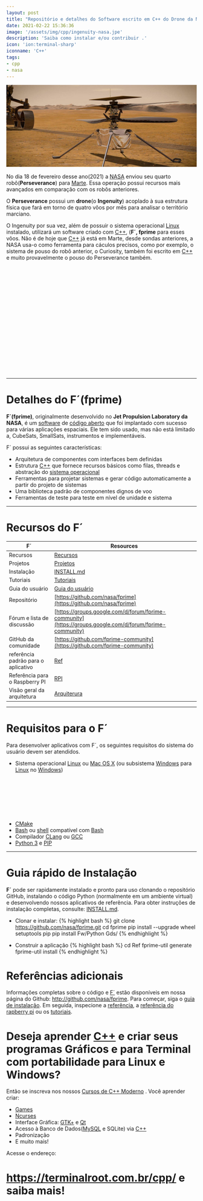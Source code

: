 ```yaml
---
layout: post
title: "Repositório e detalhes do Software escrito em C++ do Drone da NASA em Marte"
date: 2021-02-22 15:36:36
image: '/assets/img/cpp/ingenuity-nasa.jpe'
description: 'Saiba como instalar e/ou contribuir .'
icon: 'ion:terminal-sharp'
iconname: 'C++'
tags:
- cpp
- nasa
---
```


![Repositório e detalhes do Software escrito em C++ do Drone da NASA em marte](/assets/img/cpp/ingenuity-nasa.jpe)

No dia 18 de fevereiro desse ano(2021) a [NASA](https://www.nasa.gov/) enviou seu quarto robô(**Perseverance**) para [Marte](https://www.nasa.gov/). Essa operação possui recursos mais avançados em comparação com os robôs anteriores.

O **Perseverance** possui um **drone**(o **Ingenuity**) acoplado à sua estrutura física que fará em torno de quatro vôos por mês para analisar o território marciano.

O Ingenuity por sua vez, além de possuir o sistema operacional [Linux](https://terminalroot.com.br/tags#linux) instalado, utilizará um software criado com [C++](https://terminalroot.com.br/cpp), (**F´, fprime** para esses vôos. Não é de hoje que [C++](https://terminalroot.com.br/cpp) já está em Marte, desde sondas anteriores, a NASA usa-o como ferramenta para cáculos precisos, como por exemplo, o sistema de pouso do robô anterior, o Curiosity, também foi escrito em [C++](https://terminalroot.com.br/cpp) e muito provavelmente o pouso do Perseverance também.

<!-- QUADRADO -->
<script async src="//pagead2.googlesyndication.com/pagead/js/adsbygoogle.js"></script>
<ins class="adsbygoogle"
style="display:inline-block;width:336px;height:280px"
data-ad-client="ca-pub-2838251107855362"
data-ad-slot="5351066970"></ins>
<script>
(adsbygoogle = window.adsbygoogle || []).push({});
</script>

---

# Detalhes do F´(fprime)
**F´(fprime)**, originalmente desenvolvido no **Jet Propulsion Laboratory da NASA**, é um [software](https://terminalroot.com.br/tags#softwarelivre) de [código aberto](https://terminalroot.com.br/tags#opensource) que foi implantado com sucesso para várias aplicações espaciais. Ele tem sido usado, mas não está limitado a, CubeSats, SmallSats, instrumentos e implementáveis.

F´ possui as seguintes características:
+ Arquitetura de componentes com interfaces bem definidas
+ Estrutura [C++](https://terminalroot.com.br/cpp) que fornece recursos básicos como filas, threads e abstração do [sistema operacional](https://terminalroot.com.br/linux)
+ Ferramentas para projetar sistemas e gerar código automaticamente a partir do projeto de sistemas
+ Uma biblioteca padrão de componentes dignos de voo
+ Ferramentas de teste para teste em nível de unidade e sistema

---

# Recursos do F´

| F´ | Resources |
|---|---|
| Recursos                            | [Recursos](https://nasa.github.io/fprime/features.html) |
| Projetos                            | [Projetos](https://nasa.github.io/fprime/projects.html) |
| Instalação                          | [INSTALL.md](https://nasa.github.io/fprime/INSTALL.html) |
| Tutoriais                           | [Tutoriais](https://nasa.github.io/fprime/Tutorials/README.html) |
| Guia do usuário                     | [Guia do usuário](https://nasa.github.io/fprime/UsersGuide/guide.html) |
| Repositório                         | [https://github.com/nasa/fprime](https://github.com/nasa/fprime) |
| Fórum e lista de discussão          | [https://groups.google.com/d/forum/fprime-community](https://groups.google.com/d/forum/fprime-community) |
| GitHub da comunidade                | [https://github.com/fprime-community](https://github.com/fprime-community) |
| referência padrão para o aplicativo | [Ref](https://github.com/nasa/fprime/blob/master/Ref/README.md) |
| Referência para o Raspberry PI      | [RPI](https://github.com/nasa/fprime/blob/master/RPI/README.md) |
| Visão geral da arquitetura          | [Arquiterura](https://nasa.github.io/fprime/Architecture/FPrimeArchitectureShort.pdf) |

---

# Requisitos para o F´
Para desenvolver aplicativos com F´, os seguintes requisitos do sistema do usuário devem ser atendidos.
+ Sistema operacional [Linux](https://terminalroot.com.br/2021/02/os-6-melhores-scanners-de-rede-para-linux.html) ou [Mac OS X](https://terminalroot.com.br/2018/03/como-instalar-o-mac-os-x-em-virtualbox-no-linux.html) (ou subsistema [Windows](https://terminalroot.com.br/2018/03/como-usar-o-shell-bash-no-windows.html) para [Linux](https://terminalroot.com.br/tags#linux) no [Windows](https://terminalroot.com.br/2019/08/assista-agora-o-filme-piratas-do-vale-do-silicio.html))

<!-- MINI ANÚNCIO -->
<script async src="//pagead2.googlesyndication.com/pagead/js/adsbygoogle.js"></script>
<!-- Games Root -->
<ins class="adsbygoogle"
style="display:inline-block;width:730px;height:95px"
data-ad-client="ca-pub-2838251107855362"
data-ad-slot="5351066970"></ins>
<script>
(adsbygoogle = window.adsbygoogle || []).push({});
</script>

+ [CMake](https://terminalroot.com.br/2019/12/como-compilar-seus-programas-com-cmake.html)
+ [Bash](https://terminalroot.com.br/bash) ou [shell](https://terminalroot.com.br/shell) compatível com [Bash](https://terminalroot.com.br/shell)
+ Compilador [CLang](https://terminalroot.com.br/2019/12/gcc-vs-llvm-qual-e-o-melhor-compilador.html) ou [GCC](https://terminalroot.com.br/2019/12/gcc-vs-llvm-qual-e-o-melhor-compilador.html)
+ [Python 3](https://terminalroot.com.br/2019/12/as-30-melhores-bibliotecas-e-pacotes-python-para-iniciantes.html) e [PIP](https://terminalroot.com.br/2021/01/termgraph-desenhe-graficos-no-terminal.html)

---

# Guia rápido de Instalação

**F´** pode ser rapidamente instalado e pronto para uso clonando o repositório GitHub, instalando o código Python (normalmente em um ambiente virtual) e desenvolvendo nossos aplicativos de referência. Para obter instruções de instalação completas, consulte: [INSTALL.md](https://nasa.github.io/fprime/INSTALL.html).

+ Clonar e instalar:
{% highlight bash %}
git clone https://github.com/nasa/fprime.git
cd fprime
pip install --upgrade wheel setuptools pip
pip install Fw/Python Gds/
{% endhighlight %}

+ Construir a aplicação
{% highlight bash %}
cd Ref
fprime-util generate
fprime-util install
{% endhighlight %}

# Referências adicionais
Informações completas sobre o código e [F´](http://github.com/nasa/fprime) estão disponíveis em nossa página do Github: <http://github.com/nasa/fprime>.
Para começar, siga o [guia de instalação](https://nasa.github.io/fprime/INSTALL.html). Em seguida, inspecione a [referência](https://github.com/nasa/fprime/blob/master/Ref/README.md), a [referência do rapberry pi](https://github.com/nasa/fprime/blob/master/Ref/README.md) ou os [tutoriais](https://nasa.github.io/fprime/Tutorials/README.html).

# Deseja aprender [C++](https://terminalroot.com.br/cpp/) e criar seus programas Gráficos e para Terminal com portabilidade para Linux e Windows?
Então se inscreva nos nossos [Cursos de C++ Moderno](https://terminalroot.com.br/cpp/) . Você aprender criar:
- [Games](https://terminalroot.com.br/tags#games)
- [Ncurses](https://terminalroot.com.br/2021/02/crie-programas-graficos-no-terminal-com-cpp-e-ncurses.html)
- Interface Gráfica: [GTK+](https://terminalroot.com.br/2020/08/anjuta-o-melhor-ide-para-c-com-gtkmm.html) e [Qt](https://terminalroot.com.br/2021/02/gerencie-suas-contas-financeiras-pessoais-com-terminal-finances.html)
- Acesso à Banco de Dados([MySQL](https://terminalroot.com.br/mysql/) e SQLite) via [C++](https://terminalroot.com.br/cpp/)
- Padronização
- E muito mais!

Acesse o endereço:
# <https://terminalroot.com.br/cpp/> e saiba mais!

<!-- RETANGULO LARGO 2 -->
<script async src="//pagead2.googlesyndication.com/pagead/js/adsbygoogle.js"></script>
<ins class="adsbygoogle"
style="display:block; text-align:center;"
data-ad-layout="in-article"
data-ad-format="fluid"
data-ad-client="ca-pub-2838251107855362"
data-ad-slot="8549252987"></ins>
<script>
(adsbygoogle = window.adsbygoogle || []).push({});
</script>


